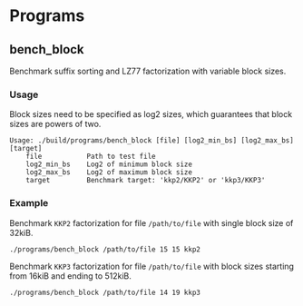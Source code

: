 # Programs

## bench\_block

Benchmark suffix sorting and LZ77 factorization with variable block sizes.

### Usage

Block sizes need to be specified as log2 sizes, which guarantees that block
sizes are powers of two.

```
Usage: ./build/programs/bench_block [file] [log2_min_bs] [log2_max_bs] [target]
    file           Path to test file
    log2_min_bs    Log2 of minimum block size
    log2_max_bs    Log2 of maximum block size
    target         Benchmark target: 'kkp2/KKP2' or 'kkp3/KKP3'
```

### Example

Benchmark `KKP2` factorization for file `/path/to/file` with single block
size of 32kiB.

```
./programs/bench_block /path/to/file 15 15 kkp2
```

Benchmark `KKP3` factorization for file `/path/to/file` with block sizes
starting from 16kiB and ending to 512kiB.

```
./programs/bench_block /path/to/file 14 19 kkp3
```
